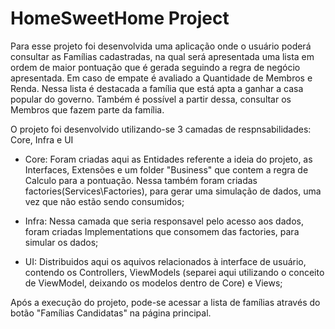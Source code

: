 # HomeSweetHome Project

Para esse projeto foi desenvolvida uma aplicação onde o usuário poderá consultar as Famílias cadastradas, na qual será apresentada uma lista em ordem de maior pontuação que é gerada 
seguindo a regra de negócio apresentada. Em caso de empate é avaliado a Quantidade de Membros e Renda. Nessa lista é destacada a família que está apta a ganhar a casa popular do governo. 
Também é possível a partir dessa, consultar os Membros que fazem parte da família.

O projeto foi desenvolvido utilizando-se 3 camadas de respnsabilidades: Core, Infra e UI

- Core: Foram criadas aqui as Entidades referente a ideia do projeto, as Interfaces, Extensões e um folder "Business" que contem a regra de Calculo para a pontuação. 
Nessa também foram criadas factories(Services\Factories), para gerar uma simulação de dados, uma vez que não estão sendo consumidos;

- Infra: Nessa camada que seria responsavel pelo acesso aos dados, foram criadas Implementations que consomem das factories, para simular os dados;

- UI: Distribuidos aqui os aquivos relacionados à interface de usuário, contendo os Controllers, ViewModels (separei aqui utilizando o conceito de ViewModel, deixando os modelos dentro de Core) e Views;

Após a execução do projeto, pode-se acessar a lista de famílias através do botão "Famílias Candidatas" na página principal.
